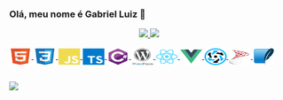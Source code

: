 ### Olá, meu nome é Gabriel Luiz 👋

 <div align="center">
  <a href="https://github.com/GabrielLuizPacheco">
  <img height="180em" src="https://github-readme-stats.vercel.app/api?username=GabrielLuizPacheco&show_icons=true&theme=react&include_all_commits=true&count_private=true"/>
  <img height="180em" src="https://github-readme-stats.vercel.app/api/top-langs/?username=GabrielLuizPacheco&layout=compact&langs_count=7&theme=react"/>
</div>

 <div style="display: inline_block"><br>
  <img align="center" alt="HTML" height="30" width="40" src="https://raw.githubusercontent.com/devicons/devicon/master/icons/html5/html5-original.svg">
  <img align="center" alt="CSS" height="30" width="40" src="https://raw.githubusercontent.com/devicons/devicon/master/icons/css3/css3-original.svg">
  <img align="center" alt="Js" height="30" width="40" src="https://raw.githubusercontent.com/devicons/devicon/master/icons/javascript/javascript-plain.svg">
  <img align="center" alt="Ts" height="30" width="40" src="https://github.com/devicons/devicon/blob/master/icons/typescript/typescript-original.svg"> 
  <img align="center" alt="Csharp" height="30" width="40" src="https://raw.githubusercontent.com/devicons/devicon/master/icons/csharp/csharp-original.svg">
  <img align="center" alt="WordPress" height="30" width="40" src="https://github.com/devicons/devicon/blob/master/icons/wordpress/wordpress-original.svg"> 
  <img align="center" alt="React" height="30" width="40" src="https://github.com/devicons/devicon/blob/master/icons/react/react-original.svg"> 
  <img align="center" alt="VUE" height="30" width="40" src="https://github.com/devicons/devicon/blob/master/icons/vuejs/vuejs-original.svg"> 
  <img align="center" alt="Quasar" height="30" width="40" src="https://github.com/devicons/devicon/blob/master/icons/quasar/quasar-original.svg">
  <img align="center" alt="Microsoft SQL Server" height="30" width="40" src="https://github.com/devicons/devicon/blob/master/icons/microsoftsqlserver/microsoftsqlserver-original.svg">
  <img align="center" alt="SQLite" height="30" width="40" src="https://github.com/devicons/devicon/blob/master/icons/sqlite/sqlite-original.svg">
</div>
  
  ##
  
  <div> 
  <a href="https://www.linkedin.com/in/gabriel-luiz-415b2417a" target="_blank"><img src="https://img.shields.io/badge/-LinkedIn-%230077B5?style=for-the-badge&logo=linkedin&logoColor=white" target="_blank"></a> 
</div>
